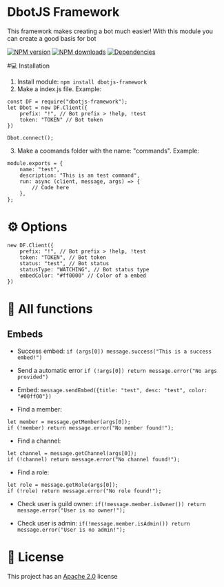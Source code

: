 # DbotJS Framework
This framework makes creating a bot much easier! With this module you can create a good basis for bot

<a href="https://www.npmjs.com/package/dbotjs-framework"><img src="https://img.shields.io/npm/v/dbotjs-framework.svg?maxAge=3600" alt="NPM version" /></a>
<a href="https://www.npmjs.com/package/dbotjs-framework"><img src="https://img.shields.io/npm/dt/dbotjs-framework.svg?maxAge=3600" alt="NPM downloads" /></a>
<a href="https://david-dm.org/dbotjs-framework/dbotjs-framework"><img src="https://img.shields.io/david/dbotjs-framework/dbotjs-framework.svg?maxAge=3600" alt="Dependencies" /></a>

#💻 Installation

1. Install module: `npm install dbotjs-framework`
2. Make a index.js file. Example:
```
const DF = require("dbotjs-framework");
let Dbot = new DF.Client({
    prefix: "!", // Bot prefix > !help, !test
    token: "TOKEN" // Bot token
})

Dbot.connect();
```

3. Make a coomands folder with the name: "commands". Example:
``` 
module.exports = {
    name: "test",
    description: "This is an test command",
    run: async (client, message, args) => {
        // Code here
    },
};
```

# ⚙ Options
```
new DF.Client({
    prefix: "!", // Bot prefix > !help, !test
    token: "TOKEN", // Bot token
    status: "test", // Bot status
    statusType: "WATCHING", // Bot status type
    embedColor: "#ff0000" // Color of a embed
})
```

# 🤖 All functions
## Embeds
- Success embed:
```if (args[0]) message.success("This is a success embed!")```

- Send a automatic error
```if (!args[0]) return message.error("No args provided")```

- Embed:
```message.sendEmbed({title: "test", desc: "test", color: "#00ff00"})```

- Find a member:
```
let member = message.getMember(args[0]);
if (!member) return message.error("No member found!");
```

- Find a channel:
```
let channel = message.getChannel(args[0]);
if (!channel) return message.error("No channel found!");
```

- Find a role:
```
let role = message.getRole(args[0]);
if (!role) return message.error("No role found!");
```

- Check user is guild owner:
```if(!message.member.isOwner()) return message.error("User is no owner!");```

- Check user is admin:
```if(!message.member.isAdmin()) return message.error("User is no admin!");```

# 📑 License
This project has an <a href="https://github.com/DotwoodMedia/dbotjs-framework/blob/main/LICENSE">Apache 2.0</a> license